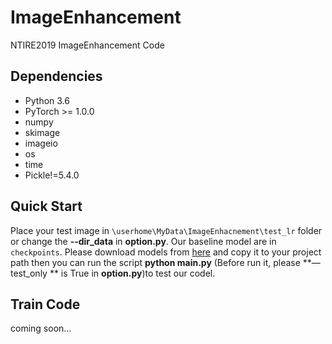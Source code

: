 # ImageEnhancement

NTIRE2019 ImageEnhancement Code

## Dependencies

- Python 3.6
- PyTorch >= 1.0.0
- numpy
- skimage
- imageio
- os
- time
- Pickle!=5.4.0

## Quick Start

Place your test image in ``\userhome\MyData\ImageEnhacnement\test_lr`` folder or change the **--dir_data** in **option.py**. Our baseline model are in ``checkpoints``. Please download models  from [here](https://drive.google.com/drive/folders/1RZ1LcLeXAbeSUvlsovccpi-WJTYBpbv2?usp=sharing) and copy it to your project path then you can run the script **python main.py** (Before run it, please **—test_only ** is True in **option.py**)to test our codel.

## Train Code

coming soon...
